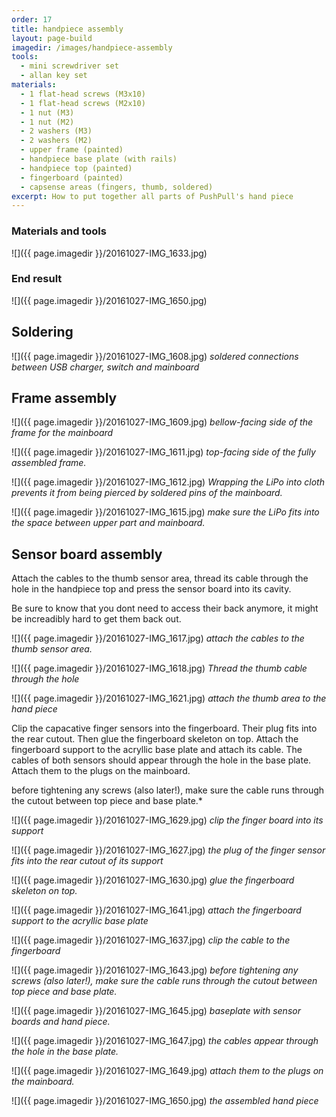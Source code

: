 ```yaml
---
order: 17
title: handpiece assembly
layout: page-build
imagedir: /images/handpiece-assembly
tools:
  - mini screwdriver set
  - allan key set
materials:
  - 1 flat-head screws (M3x10)
  - 1 flat-head screws (M2x10)
  - 1 nut (M3)
  - 1 nut (M2)
  - 2 washers (M3)
  - 2 washers (M2)
  - upper frame (painted)
  - handpiece base plate (with rails)
  - handpiece top (painted)
  - fingerboard (painted)
  - capsense areas (fingers, thumb, soldered)
excerpt: How to put together all parts of PushPull's hand piece
---
```



### Materials and tools

![]({{ page.imagedir }}/20161027-IMG_1633.jpg)

### End result

![]({{ page.imagedir }}/20161027-IMG_1650.jpg)


## Soldering

![]({{ page.imagedir }}/20161027-IMG_1608.jpg)
*soldered connections between USB charger, switch and mainboard*


## Frame assembly

![]({{ page.imagedir }}/20161027-IMG_1609.jpg)
*bellow-facing side of the frame for the mainboard*

![]({{ page.imagedir }}/20161027-IMG_1611.jpg)
*top-facing side of the fully assembled frame.*

![]({{ page.imagedir }}/20161027-IMG_1612.jpg)
*Wrapping the LiPo into cloth prevents it from being pierced by soldered pins of the mainboard.*

![]({{ page.imagedir }}/20161027-IMG_1615.jpg)
*make sure the LiPo fits into the space between upper part and mainboard.*

## Sensor board assembly

Attach the cables to the thumb sensor area, thread its cable through the hole in the handpiece top and press the sensor board into its cavity.

<div class="note">
Be sure to know that you dont need to access their back anymore, it might be increadibly hard to get them back out.
</div>


![]({{ page.imagedir }}/20161027-IMG_1617.jpg)
*attach the cables to the thumb sensor area.*


![]({{ page.imagedir }}/20161027-IMG_1618.jpg)
*Thread the thumb cable through the hole*

![]({{ page.imagedir }}/20161027-IMG_1621.jpg)
*attach the thumb area to the hand piece*

Clip the capacative finger sensors into the fingerboard. Their plug fits into the rear cutout. Then glue the fingerboard skeleton on top.
Attach the fingerboard support to the acryllic base plate and attach its cable.
The cables of both sensors should appear through the hole in the base plate.
Attach them to the plugs on the mainboard.


<div class="note">
before tightening any screws (also later!), make sure the cable runs through the cutout between top piece and base plate.*
  </div>

![]({{ page.imagedir }}/20161027-IMG_1629.jpg)
*clip the finger board into its support*

![]({{ page.imagedir }}/20161027-IMG_1627.jpg)
*the plug of the finger sensor fits into the rear cutout of its support*


![]({{ page.imagedir }}/20161027-IMG_1630.jpg)
*glue the fingerboard skeleton on top.*

![]({{ page.imagedir }}/20161027-IMG_1641.jpg)
*attach the fingerboard support to the acryllic base plate*

![]({{ page.imagedir }}/20161027-IMG_1637.jpg)
*clip the cable to the fingerboard*


![]({{ page.imagedir }}/20161027-IMG_1643.jpg)
*before tightening any screws (also later!), make sure the cable runs through the cutout between top piece and base plate.*


![]({{ page.imagedir }}/20161027-IMG_1645.jpg)
*baseplate with sensor boards and hand piece.* 

![]({{ page.imagedir }}/20161027-IMG_1647.jpg)
*the cables appear through the hole in the base plate.*

![]({{ page.imagedir }}/20161027-IMG_1649.jpg)
*attach them to the plugs on the mainboard.*


![]({{ page.imagedir }}/20161027-IMG_1650.jpg)
*the assembled hand piece* 



